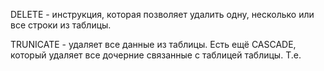 
DELETE - инструкция, которая позволяет удалить одну, несколько или все строки из таблицы.

TRUNICATE - удаляет все данные из таблицы. Есть ещё CASCADE, который удаляет все дочерние связанные с таблицей таблицы. Т.е.